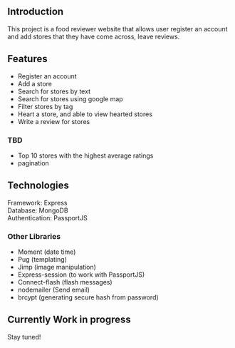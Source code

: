 ## Introduction
This project is a food reviewer website that allows user register an account and add stores that they have come across, leave reviews.

## Features
* Register an account
* Add a store
* Search for stores by text
* Search for stores using google map
* Filter stores by tag
* Heart a store, and able to view hearted stores
* Write a review for stores

### TBD
* Top 10 stores with the highest average ratings
* pagination

## Technologies
Framework: Express  
Database: MongoDB  
Authentication: PassportJS  

### Other Libraries
* Moment (date time)
* Pug (templating)
* Jimp (image manipulation)
* Express-session (to work with PassportJS)
* Connect-flash (flash messages)
* nodemailer (Send email)
* brcypt (generating secure hash from password)

## Currently Work in progress
Stay tuned!